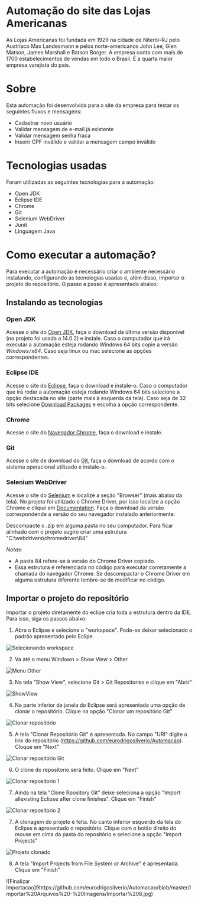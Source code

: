 # Automação do site das Lojas Americanas
As Lojas Americanas foi fundada em 1929 na cidade de Niterói-RJ pelo Austríaco Max Landesmann e pelos norte-americanos John Lee, Glen Matson, James Marshall e Batson Borger. A empresa conta com mais de 1700 estabelecimentos de vendas em todo o Brasil. É a quarta maior empresa varejista do país.

# Sobre
Esta automação foi desenvolvida para o site da empresa para testar os seguintes fluxos e mensagens: 

* Cadastrar novo usuário
* Validar mensagem de e-mail já existente
* Validar mensagem senha fraca
* Inserir CPF inválido e validar a mensagem campo inválido

# Tecnologias usadas
Foram utilizadas as seguintes tecnologias para a automação:

* Open JDK
* Eclipse IDE
* Chrome
* Git
* Selenium WebDriver
* Junit
* Linguagem Java

# Como executar a automação?
Para executar a automação é necessário criar o ambiente necessário instalando, configurando as tecnologias usadas e, além disso, importar o projeto do repositório. O passo a passo é apresentado abaixo:
## Instalando as tecnologias

### Open JDK
Acesse o site do [Open JDK](https://jdk.java.net/14/), faça o download da última versão disponível (no projeto foi usada a 14.0.2) e instale. Caso o computador que irá executar a automação esteja rodando Windows 64 bits copie a versão *Windows / x64*. Caso seja linux ou mac selecione as opções correspondentes.

### Eclipse IDE
Acesse o site do [Eclipse](https://www.eclipse.org/downloads/), faça o download e instale-o. Caso o computador que irá rodar a automação esteja rodando Windows 64 bits selecione a opção destacada no site (parte mais à esquerda da tela). Caso seja de 32 bits selecione [Download Packages](https://www.eclipse.org/downloads/packages/) e escolha a opção correspondente.

### Chrome
Acesse o site do [Navegador Chrome](https://www.google.com/chrome/), faça o download e instale.

### Git
Acesse o site de download do [Git](https://git-scm.com/downloads), faça o download de acordo com o sistema operacional utilizado e instale-o.

### Selenium WebDriver
Acesse o site do [Selenium](https://www.selenium.dev/downloads/) e localize a seção "Browser" (mais abaixo da tela). No projeto foi utilizado o Chrome Driver, por isso localize a opção Chrome e clique em [Documentation](https://github.com/operasoftware/operachromiumdriver/releases). Faça o download da versão correspondende a versão do seu navegador instalado anteriormente.

Descompacte o .zip em alguma pasta no seu computador. Para ficar alinhado com o projeto sugiro criar uma estrutura "C:\webdrivers\chromedriver\84"

*Notas:*

- A pasta 84 refere-se à versão do Chrome Driver copiado.
- Essa estrutura é referenciada no código para executar corretamente a chamada do navegador Chrome. Se descompactar o Chrome Driver em alguma estrutura diferente lembre-se de modificar no código.

## Importar o projeto do repositório
Importar o projeto diretamente do eclipe cria toda a estrutura dentro da IDE. Para isso, siga os passos abaixo:

1. Abra o Eclipse e selecione o "workspace". Pode-se deixar selecionado o padrão apresentado pelo Eclipe.

![Selecionando workspace](https://github.com/eurodrigosilverio/Automacao/blob/master/Importar%20Arquivos%20-%20Imagens/Importar%200.jpg)


2. Va até o menu Windown > Show View > Other

![Menu Other](https://github.com/eurodrigosilverio/Automacao/blob/master/Importar%20Arquivos%20-%20Imagens/Importar%201.jpg)


3. Na tela "Show View", selecione Git > Git Repositories e clique em "Abrir"

![ShowView](https://github.com/eurodrigosilverio/Automacao/blob/master/Importar%20Arquivos%20-%20Imagens/Importar%202.jpg)

4. Na parte inferior da janela do Eclipse será apresentada uma opção de clonar o repositório. Clique na opção "Clonar um repositório Git"

![Clonar repositório](https://github.com/eurodrigosilverio/Automacao/blob/master/Importar%20Arquivos%20-%20Imagens/Importar%203.jpg)

5. A tela "Clonar Repositório Git" é apresentada. No campo "URI" digite o link do repositório (https://github.com/eurodrigosilverio/Automacao). Cloque em "Next"

![Clonar repositório Git](https://github.com/eurodrigosilverio/Automacao/blob/master/Importar%20Arquivos%20-%20Imagens/Importar%204.jpg)

6. O clone do repositorio será feito. Clique em "Next"

![Clonar repositorio 1](https://github.com/eurodrigosilverio/Automacao/blob/master/Importar%20Arquivos%20-%20Imagens/Importar%205.jpg)

7. Ainda na tela "Clone Rpository Git" deixe seleciona a opção "Import allexisting Eclipse after clone finishes". Clique em "Finish"

![Clonar repositorio 2](https://github.com/eurodrigosilverio/Automacao/blob/master/Importar%20Arquivos%20-%20Imagens/Importar%206.jpg)

7. A clonagem do projeto é feita. No canto inferior esquerdo da tela do Eclipse é apresentado o repositório. Clique com o botão direito do mouse em cima da pasta do repositório e selecione a opção "Import Projects"

![Projeto clonado](https://github.com/eurodrigosilverio/Automacao/blob/master/Importar%20Arquivos%20-%20Imagens/Importar%207.jpg)

8. A tela "Import Projects from File System or Archive" é apresentada. Clique em "Finish"

![Finalizar Importacao]9https://github.com/eurodrigosilverio/Automacao/blob/master/Importar%20Arquivos%20-%20Imagens/Importar%208.jpg)




